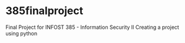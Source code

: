 # 385finalproject
Final Project for INFOST 385 - Information Security II
Creating a project using python
